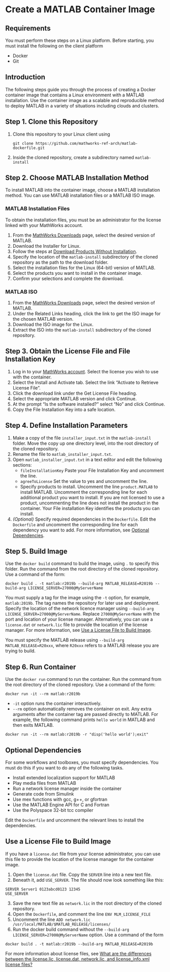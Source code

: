 # Create a MATLAB Container Image
## Requirements
You must perform these steps on a Linux platform.
Before starting, you must install the following on the client platform
- Docker
- Git

## Introduction
The following steps guide you through the process of creating a Docker container image that contains a Linux environment with a MATLAB installation. 
Use the container image as a scalable and reproducible method to deploy MATLAB in a variety of situations including clouds and clusters.

## Step 1. Clone this Repository
1. Clone this repository to your Linux client using 

    `git clone https://github.com/mathworks-ref-arch/matlab-dockerfile.git`
2. Inside the cloned repository, create a subdirectory named `matlab-install`

## Step 2. Choose MATLAB Installation Method
To install MATLAB into the container image, choose a MATLAB installation method. You can use MATLAB installation files or a MATLAB ISO image. 

### MATLAB Installation Files
To obtain the installation files, you must be an administrator for the license linked with your MathWorks account.
1. From the [MathWorks Downloads](https://www.mathworks.com/downloads/) page, select the desired version of MATLAB.
2. Download the Installer for Linux.
3. Follow the steps at [Download Products Without Installation](https://www.mathworks.com/help/install/ug/download-only.html). 
4. Specify the location of the `matlab-install` subdirectory of the cloned repository as the path to the download folder. 
5. Select the installation files for the Linux (64-bit) version of MATLAB. 
6. Select the products you want to install in the container image.
7. Confirm your selections and complete the download. 

### MATLAB ISO
1. From the [MathWorks Downloads](https://www.mathworks.com/downloads/) page, select the desired version of MATLAB.
2. Under the Related Links heading, click the link to get the ISO image for the chosen MATLAB version. 
3. Download the ISO image for the Linux.
4. Extract the ISO into the `matlab-install` subdirectory of the cloned repository.

## Step 3. Obtain the License File and File Installation Key
1. Log in to your [MathWorks account](https://www.mathworks.com/login). Select the license you wish to use with the container.
2. Select the Install and Activate tab. Select the link “Activate to Retrieve License File”.
3. Click the download link under the Get License File heading. 
4. Select the appropriate MATLAB version and click Continue.
5. At the prompt “Is the software installed?” select “No” and click Continue.
6. Copy the File Installation Key into a safe location.

## Step 4. Define Installation Parameters
1. Make a copy of the file `installer_input.txt` in the `matlab-install` folder. Move the copy up one directory level, into the root directory of the cloned repository.
2. Rename the file to `matlab_installer_input.txt`.
3. Open `matlab_installer_input.txt` in a text editor and edit the following sections:
    - `fileInstallationKey` Paste your File Installation Key and uncomment the line.
    - `agreeToLicense` Set the value to yes and uncomment the line.
    - Specify products to install. Uncomment the line `product.MATLAB` to install MATLAB. Uncomment the corresponding line for each additional product you want to install. If you are not licensed to use a product, uncommenting the line does not install the product in the container. Your File installation Key identifies the products you can install.
4.	*(Optional)* Specify required dependencies in the `Dockerfile`. Edit the `Dockerfile` and uncomment the corresponding line for each dependency you want to add. For more information, see [Optional Dependencies](#optional-dependencies).

## Step 5. Build Image
Use the `docker build` command to build the image, using ```.``` to specify this folder. Run the command from the root directory of the cloned repository. Use a command of the form:
```
docker build . -t matlab:r2019b --build-arg MATLAB_RELEASE=R2019b --build-arg LICENSE_SERVER=27000@MyServerName
```

You must supply a tag for the image using the `-t` option, for example, `matlab:2019b`. The tag names the repository for later use and deployment. 
Specify the location of the network licence manager using `--build-arg LICENSE_SERVER=27000@MyServerName`. Replace `27000@MyServerName` with the port and location of your license manager. Alternatively, you can use a `license.dat` or `network.lic` file to provide the location of the license manager. For more information, see [Use a License File to Build Image](#use-a-license-file-to-build-image).

You must specify the MATLAB release using `--build-arg MATLAB_RELEASE=R20xxx`, where `R20xxx` refers to a MATLAB release you are trying to build. 

## Step 6. Run Container
Use the `docker run` command to run the container. Run the command from the root directory of the cloned repository. Use a command of the form:
```
docker run -it --rm matlab:r2019b
```
- `-it` option runs the container interactively.
- `--rm` option automatically removes the container on exit.
Any extra arguments after the container tag are passed directly to MATLAB. For example, the following command prints `hello world` in MATLAB and then exits MATLAB.
```
docker run -it --rm matlab:r2019b -r "disp('hello world');exit"
```

## Optional Dependencies
For some workflows and toolboxes, you must specify dependencies. You must do this if you want to do any of the following tasks.
- Install extended localization support for MATLAB
- Play media files from MATLAB
- Run a network license manager inside the container
- Generate code from Simulink
- Use mex functions with gcc, g++, or gfortran
- Use the MATLAB Engine API for C and Fortran
- Use the Polyspace 32-bit tcc compiler

Edit the `Dockerfile` and uncomment the relevant lines to install the dependencies.
## Use a License File to Build Image
If you have a `license.dat` file from your license administrator, you can use this file to provide the location of the license manager for the container image.
1. Open the `license.dat` file. Copy the `SERVER` line into a new text file. 
2. Beneath it, add `USE_SERVER`. The file should now look something like this:
```
SERVER Server1 0123abcd0123 12345
USE_SERVER
```
3. Save the new text file as `network.lic` in the root directory of the cloned repository.
4. Open the `Dockerfile`, and comment the line `ENV MLM_LICENSE_FILE`
5. Uncomment the line `ADD network.lic /usr/local/MATLAB/$MATLAB_RELEASE/licenses/`
6. Run the docker build command without the `--build-arg LICENSE_SERVER=27000@MyServerName` option. Use a command of the form
```
docker build . -t matlab:r2019b --build-arg MATLAB_RELEASE=R2019b
```
For more information about license files, see [What are the differences between the license.lic, license.dat, network.lic, and license_info.xml license files?](https://www.mathworks.com/matlabcentral/answers/116637-what-are-the-differences-between-the-license-lic-license-dat-network-lic-and-license_info-xml-lic)
